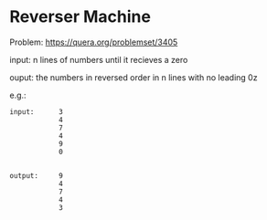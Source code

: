 # Reverser Machine
Problem: https://quera.org/problemset/3405

input: n lines of numbers until it recieves a zero
 

ouput: the numbers in reversed order in n lines with no leading 0z


e.g.: 

    input:      3
                4
                7
                4
                9
                0


    output:     9
                4
                7
                4
                3
